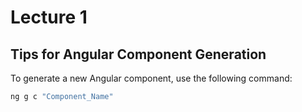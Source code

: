 # Lecture 1  

## Tips for Angular Component Generation  

To generate a new Angular component, use the following command:  

```bash
ng g c "Component_Name"
